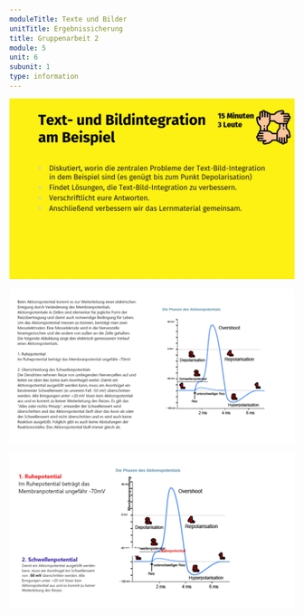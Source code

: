```yaml
---
moduleTitle: Texte und Bilder
unitTitle: Ergebnissicherung
title: Gruppenarbeit 2
module: 5
unit: 6
subunit: 1
type: information
---
```


![](aufgabe2.png)

![](original.PNG)

![](loesung1.PNG)